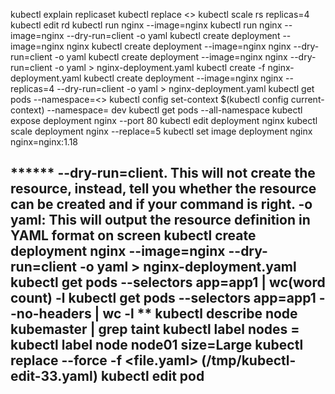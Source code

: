 kubectl explain replicaset
kubectl replace <>
kubectl scale rs <name> replicas=4
kubectl edit rd <name>
kubectl run nginx --image=nginx
kubectl run nginx --image=nginx --dry-run=client -o yaml
kubectl create deployment --image=nginx nginx
kubectl create deployment --image=nginx nginx --dry-run=client -o yaml
kubectl create deployment --image=nginx nginx --dry-run=client -o yaml > nginx-deployment.yaml
kubectl create -f nginx-deployment.yaml
kubectl create deployment --image=nginx nginx --replicas=4 --dry-run=client -o yaml > nginx-deployment.yaml
kubectl get pods --namespace=<>
kubectl config set-context $(kubectl config current-context) --namespace= dev
kubectl get pods --all-namespace
kubectl expose deployment nginx --port 80
kubectl edit deployment nginx 
kubectl scale deployment nginx --replace=5
kubectl set image deployment nginx nginx=nginx:1.18

****** --dry-run=client. This will not create the resource, instead, 
			tell you whether the resource can be created and if your command is right.
-o yaml: This will output the resource definition in YAML format on screen
kubectl create deployment nginx --image=nginx --dry-run=client -o yaml > nginx-deployment.yaml
kubectl get pods --selectors app=app1 | wc(word count) -l
kubectl get pods --selectors app=app1 --no-headers | wc -l
** kubectl describe node kubemaster  | grep taint
kubectl label nodes <node-name> <label-key>=<label-value>
kubectl label node node01 size=Large
kubectl replace --force -f <file.yaml> (/tmp/kubectl-edit-33.yaml)
kubectl edit pod <pod name>
-------------------------------------

